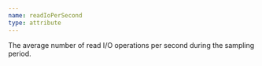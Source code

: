 ```yaml
---
name: readIoPerSecond
type: attribute
---
```


The average number of read I/O operations per second during the sampling period.